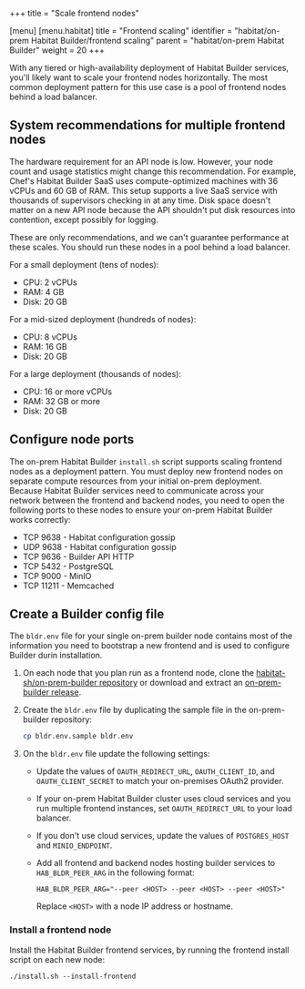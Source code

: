 +++
title = "Scale frontend nodes"

[menu]
  [menu.habitat]
    title = "Frontend scaling"
    identifier = "habitat/on-prem Habitat Builder/frontend scaling"
    parent = "habitat/on-prem Habitat Builder"
    weight = 20
+++

With any tiered or high-availability deployment of Habitat Builder services, you'll likely want to scale your frontend nodes horizontally.
The most common deployment pattern for this use case is a pool of frontend nodes behind a load balancer.

## System recommendations for multiple frontend nodes

The hardware requirement for an API node is low.
However, your node count and usage statistics might change this recommendation.
For example, Chef's Habitat Builder SaaS uses compute-optimized machines with 36 vCPUs and 60 GB of RAM.
This setup supports a live SaaS service with thousands of supervisors checking in at any time.
Disk space doesn't matter on a new API node because the API shouldn't put disk resources into contention, except possibly for logging.

These are only recommendations, and we can't guarantee performance at these scales.
You should run these nodes in a pool behind a load balancer.

For a small deployment (tens of nodes):

- CPU: 2 vCPUs
- RAM: 4 GB
- Disk: 20 GB

For a mid-sized deployment (hundreds of nodes):

- CPU: 8 vCPUs
- RAM: 16 GB
- Disk: 20 GB

For a large deployment (thousands of nodes):

- CPU: 16 or more vCPUs
- RAM: 32 GB or more
- Disk: 20 GB

## Configure node ports

The on-prem Habitat Builder `install.sh` script supports scaling frontend nodes as a deployment pattern.
You must deploy new frontend nodes on separate compute resources from your initial on-prem deployment.
Because Habitat Builder services need to communicate across your network between the frontend and backend nodes, you need to open the following ports to these nodes to ensure your on-prem Habitat Builder works correctly:

- TCP 9638 - Habitat configuration gossip
- UDP 9638 - Habitat configuration gossip
- TCP 9636 - Builder API HTTP
- TCP 5432 - PostgreSQL
- TCP 9000 - MinIO
- TCP 11211 - Memcached

## Create a Builder config file

The `bldr.env` file for your single on-prem builder node contains most of the information you need to bootstrap a new frontend and is used to configure Builder durin installation.

1. On each node that you plan run as a frontend node, clone the [habitat-sh/on-prem-builder repository](https://github.com/habitat-sh/) or download and extract an [on-prem-builder release](https://github.com/habitat-sh/on-prem-builder/releases).

1. Create the `bldr.env` file by duplicating the sample file in the on-prem-builder repository:

    ```sh
    cp bldr.env.sample bldr.env
    ```

1. On the `bldr.env` file update the following settings:

   - Update the values of `OAUTH_REDIRECT_URL`, `OAUTH_CLIENT_ID`, and `OAUTH_CLIENT_SECRET` to match your on-premises OAuth2 provider.

   - If your on-prem Habitat Builder cluster uses cloud services and you run multiple frontend instances, set `OAUTH_REDIRECT_URL` to your load balancer.

   - If you don't use cloud services, update the values of `POSTGRES_HOST` and `MINIO_ENDPOINT`.

   - Add all frontend and backend nodes hosting builder services to `HAB_BLDR_PEER_ARG` in the following format:

      ```shell
      HAB_BLDR_PEER_ARG="--peer <HOST> --peer <HOST> --peer <HOST>"
      ```

      Replace `<HOST>` with a node IP address or hostname.

### Install a frontend node

Install the Habitat Builder frontend services, by running the frontend install script on each new node:

```shell
./install.sh --install-frontend
```
